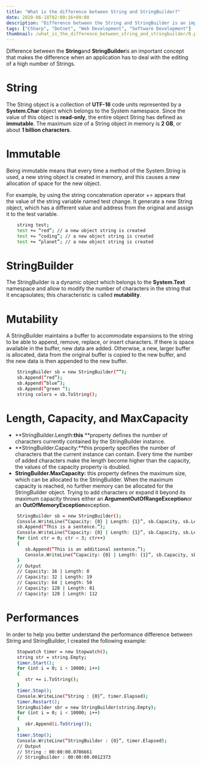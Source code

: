 ```yaml
---
title: "What is the difference between String and StringBuilder?"
date: 2020-06-18T02:09:16+09:00
description: "Difference between the String and StringBuilder is an important concept that makes the difference when an application has to deal with the editing of a high number of Strings..."
tags: ["CSharp", "Dotnet", "Web Development", "Software Development"]
thumbnail: /what_is_the_difference_between_string_and_stringbuilder/0.png
---
```


Difference between the **String**and **StringBuilder**is an important concept that makes the difference when an application has to deal with the editing of a high number of Strings.


# String

The String object is a collection of **UTF-16** code units represented by a **System.Char** object which belongs to the System namespace. Since the value of this object is **read-only**, the entire object String has defined as **immutable**. The maximum size of a String object in memory is **2 GB**, or about **1 billion characters**.


# Immutable

Being immutable means that every time a method of the System.String is used, a new string object is created in memory, and this causes a new allocation of space for the new object.

For example, by using the string concatenation operator += appears that the value of the string variable named test change. It generate a new String object, which has a different value and address from the original and assign it to the test variable.

```bash
    string test;
    test += “red”; // a new object string is created
    test += “coding”; // a new object string is created
    test += “planet”; // a new object string is created
```

# StringBuilder

The StringBuilder is a dynamic object which belongs to the **System.Text** namespace and allow to modify the number of characters in the string that it encapsulates; this characteristic is called **mutability**.


# Mutability

A StringBuilder maintains a buffer to accommodate expansions to the string to be able to append, remove, replace, or insert characters. If there is space available in the buffer, new data are added. Otherwise, a new, larger buffer is allocated, data from the original buffer is copied to the new buffer, and the new data is then appended to the new buffer.

```bash
    StringBuilder sb = new StringBuilder(“”);
    sb.Append(“red”);
    sb.Append(“blue”);
    sb.Append(“green “);
    string colors = sb.ToString();
```

# Length, Capacity, and MaxCapacity

- **StringBuilder.Length:**this** **property defines the number of characters currently contained by the StringBuilder instance.
- **StringBuilder.Capacity:**this property specifies the number of characters that the current instance can contain. Every time the number of added characters make the length become higher than the capacity, the values of the capacity property is doubled.
- **StringBuilder.MaxCapacity:** this property defines the maximum size, which can be allocated to the StringBuilder. When the maximum capacity is reached, no further memory can be allocated for the StringBuilder object. Trying to add characters or expand it beyond its maximum capacity throws either an **ArgumentOutOfRangeException**or an **OutOfMemoryException**exception.

```bash
    StringBuilder sb = new StringBuilder();
    Console.WriteLine(“Capacity: {0} | Length: {1}”, sb.Capacity, sb.Length);
    sb.Append(“This is a sentence.”);
    Console.WriteLine(“Capacity: {0} | Length: {1}”, sb.Capacity, sb.Length);
    for (int ctr = 0; ctr < 3; ctr++) 
    {
       sb.Append(“This is an additional sentence.”);
       Console.WriteLine(“Capacity: {0} | Length: {1}”, sb.Capacity, sb.Length);
    }
    // Output
    // Capacity: 16 | Length: 0
    // Capacity: 32 | Length: 19
    // Capacity: 64 | Length: 50
    // Capacity: 128 | Length: 81
    // Capacity: 128 | Length: 112
```

# Performances

In order to help you better understand the performance difference between String and StringBuilder, I created the following example:

```bash
    Stopwatch timer = new Stopwatch();
    string str = string.Empty;
    timer.Start();
    for (int i = 0; i < 10000; i++) 
    {
       str += i.ToString();
    }
    timer.Stop();
    Console.WriteLine(“String : {0}”, timer.Elapsed);
    timer.Restart();
    StringBuilder sbr = new StringBuilder(string.Empty);
    for (int i = 0; i < 10000; i++) 
    {
       sbr.Append(i.ToString());
    }
    timer.Stop();
    Console.WriteLine(“StringBuilder : {0}”, timer.Elapsed);
    // Output
    // String : 00:00:00.0706661
    // StringBuilder : 00:00:00.0012373
```